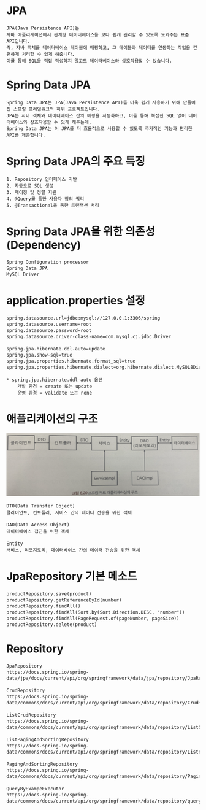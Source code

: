 # JPA

    JPA(Java Persistence API)는 
    자바 애플리케이션에서 관계형 데이터베이스를 보다 쉽게 관리할 수 있도록 도와주는 표준 API입니다. 
    즉, 자바 객체를 데이터베이스 테이블에 매핑하고, 그 테이블과 데이터를 연동하는 작업을 간편하게 처리할 수 있게 해줍니다. 
    이를 통해 SQL을 직접 작성하지 않고도 데이터베이스와 상호작용할 수 있습니다.

# Spring Data JPA

    Spring Data JPA는 JPA(Java Persistence API)를 더욱 쉽게 사용하기 위해 만들어진 스프링 프레임워크의 하위 프로젝트입니다. 
    JPA는 자바 객체와 데이터베이스 간의 매핑을 자동화하고, 이를 통해 복잡한 SQL 없이 데이터베이스와 상호작용할 수 있게 해주는데, 
    Spring Data JPA는 이 JPA를 더 효율적으로 사용할 수 있도록 추가적인 기능과 편리한 API를 제공합니다.

# Spring Data JPA의 주요 특징

    1. Repository 인터페이스 기반
    2. 자동으로 SQL 생성
    3. 페이징 및 정렬 지원
    4. @Query를 통한 사용자 정의 쿼리
    5. @Transactional을 통한 트랜잭션 처리

# Spring Data JPA을 위한 의존성(Dependency)

    Spring Configuration processor
    Spring Data JPA
    MySQL Driver

# application.properties 설정

    spring.datasource.url=jdbc:mysql://127.0.0.1:3306/spring
    spring.datasource.username=root
    spring.datasource.password=root
    spring.datasource.driver-class-name=com.mysql.cj.jdbc.Driver

    spring.jpa.hibernate.ddl-auto=update
    spring.jpa.show-sql=true
    spring.jpa.properties.hibernate.format_sql=true
    spring.jpa.properties.hibernate.dialect=org.hibernate.dialect.MySQL8Dialect

    * spring.jpa.hibernate.ddl-auto 옵션
        개발 환경 = create 또는 update
        운영 환경 = validate 또는 none

# 애플리케이션의 구조

![SpringDataJPA Process.png](SpringDataJPA%20Process.png)

    DTO(Data Transfer Object)
    클라이언트, 컨트롤러, 서비스 간의 데이터 전송을 위한 객체

    DAO(Data Access Object)
    데이터베이스 접근을 위한 객체

    Entity
    서비스, 리포지토리, 데이터베이스 간의 데이터 전송을 위한 객체

# JpaRepository 기본 메소드

    productRepository.save(product)
    productRepository.getReferenceById(number)
    productRepository.findAll()
    productRepository.findAll(Sort.by(Sort.Direction.DESC, "number"))
    productRepository.findAll(PageRequest.of(pageNumber, pageSize))
    productRepository.delete(product)

# Repository

    JpaRepository
    https://docs.spring.io/spring-data/jpa/docs/current/api/org/springframework/data/jpa/repository/JpaRepository.html

    CrudRepository
    https://docs.spring.io/spring-data/commons/docs/current/api/org/springframework/data/repository/CrudRepository.html

    ListCrudRepository
    https://docs.spring.io/spring-data/commons/docs/current/api/org/springframework/data/repository/ListCrudRepository.html

    ListPagingAndSortingRepository
    https://docs.spring.io/spring-data/commons/docs/current/api/org/springframework/data/repository/ListPagingAndSortingRepository.html

    PagingAndSortingRepository
    https://docs.spring.io/spring-data/commons/docs/current/api/org/springframework/data/repository/PagingAndSortingRepository.html

    QueryByExampeExecutor
    https://docs.spring.io/spring-data/commons/docs/current/api/org/springframework/data/repository/query/QueryByExampleExecutor.html






